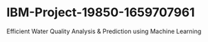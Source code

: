 # IBM-Project-19850-1659707961
Efficient Water Quality Analysis &amp; Prediction using Machine Learning
